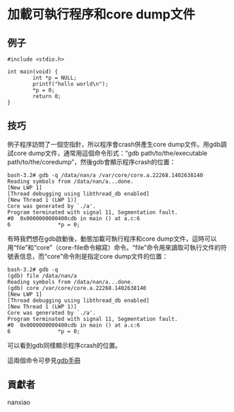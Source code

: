 # 加載可執行程序和core dump文件 

## 例子

	#include <stdio.h>

	int main(void) {
	        int *p = NULL;
	        printf("hello world\n");
	        *p = 0;
	        return 0;
	}



## 技巧

例子程序訪問了一個空指針，所以程序會crash併產生core dump文件。用gdb調試core dump文件，通常用這個命令形式：“gdb path/to/the/executable path/to/the/coredump”，然後gdb會顯示程序crash的位置：

	bash-3.2# gdb -q /data/nan/a /var/core/core.a.22268.1402638140
	Reading symbols from /data/nan/a...done.
	[New LWP 1]
	[Thread debugging using libthread_db enabled]
	[New Thread 1 (LWP 1)]
	Core was generated by `./a'.
	Program terminated with signal 11, Segmentation fault.
	#0  0x0000000000400cdb in main () at a.c:6
	6               *p = 0;

有時我們想在gdb啟動後，動態加載可執行程序和core dump文件，這時可以用“file”和“core”（core-file命令縮寫）命令。“file”命令用來讀取可執行文件的符號表信息，而“core”命令則是指定core dump文件的位置：

	bash-3.2# gdb -q
	(gdb) file /data/nan/a
	Reading symbols from /data/nan/a...done.
	(gdb) core /var/core/core.a.22268.1402638140
	[New LWP 1]
	[Thread debugging using libthread_db enabled]
	[New Thread 1 (LWP 1)]
	Core was generated by `./a'.
	Program terminated with signal 11, Segmentation fault.
	#0  0x0000000000400cdb in main () at a.c:6
	6               *p = 0;



可以看到gdb同樣顯示程序crash的位置。 

這兩個命令可參見[gdb手冊](https://sourceware.org/gdb/onlinedocs/gdb/Files.html#index-core-dump-file)

## 貢獻者

nanxiao



